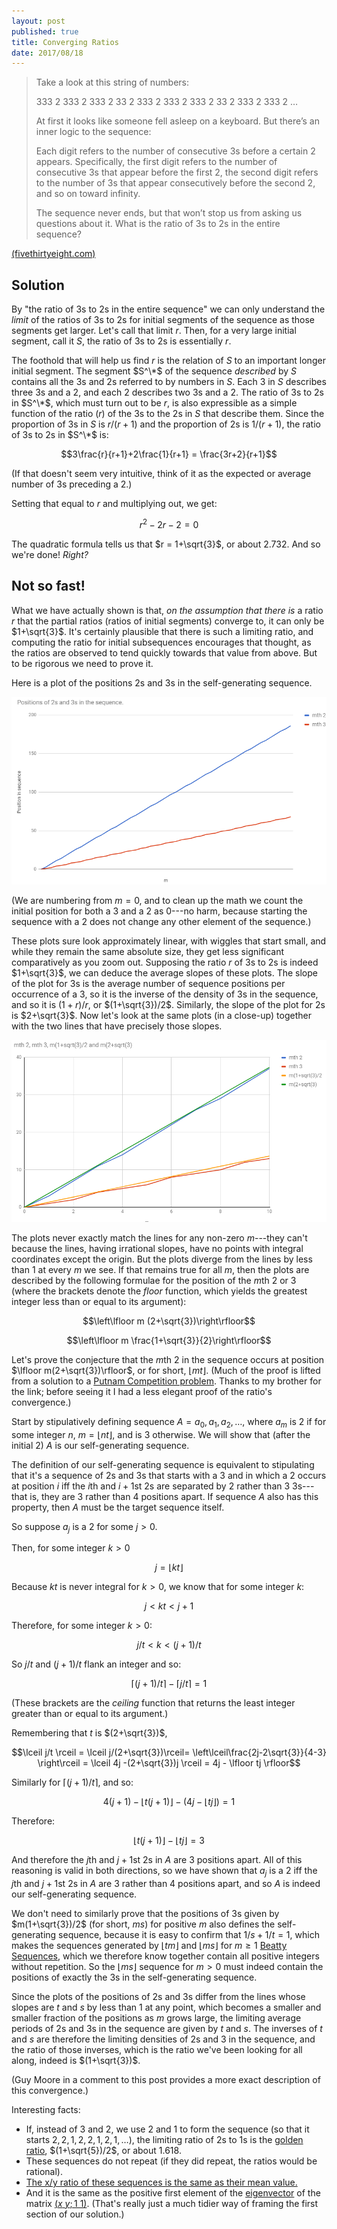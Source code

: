 ```yaml
---
layout: post
published: true
title: Converging Ratios
date: 2017/08/18
---
```


>Take a look at this string of numbers:
>
>333 2 333 2 333 2 33 2 333 2 333 2 333 2 33 2 333 2 333 2 …
>
>At first it looks like someone fell asleep on a keyboard. But there’s an inner logic to the sequence:
>
>Each digit refers to the number of consecutive 3s before a certain 2 appears. Specifically, the first digit refers to the number of consecutive 3s that appear before the first 2, the second digit refers to the number of 3s that appear consecutively before the second 2, and so on toward infinity.
>
>The sequence never ends, but that won’t stop us from asking us questions about it. What is the ratio of 3s to 2s in the entire sequence?

<!--more-->

[(fivethirtyeight.com)](https://fivethirtyeight.com/features/can-you-unravel-these-number-strings/)

## Solution

By "the ratio of $3$s to $2$s in the entire sequence" we can only understand the _limit_ of the ratios of $3$s to $2$s for initial segments of the sequence as those segments get larger.  Let's call that limit $r$. Then, for a very large initial segment, call it $S$, the ratio of $3$s to $2$s is essentially $r$.  

The foothold that will help us find $r$ is the relation of $S$ to an important longer initial segment. The segment $S^\*$ of the sequence _described_ by $S$ contains all the $3$s and $2$s referred to by numbers in $S$. Each $3$ in $S$ describes three $3$s and a $2$, and each $2$ describes two $3$s and a $2$.  The ratio of $3$s to $2$s in $S^\*$, which must turn out to be $r$, is also expressible as a simple function of the ratio ($r$) of the $3$s to the $2$s in $S$ that describe them. Since the proportion of $3$s in $S$ is $r/(r+1)$ and the proportion of $2$s is $1/(r+1)$, the ratio of $3$s to $2$s in $S^\*$ is:

$$3\frac{r}{r+1}+2\frac{1}{r+1} = \frac{3r+2}{r+1}$$

(If that doesn't seem very intuitive, think of it as the expected or average number of $3$s preceding a $2$.)

Setting that equal to $r$ and multiplying out, we get:

$$r^2 - 2r -2 = 0 $$

The quadratic formula tells us that $r = 1+\sqrt{3}$, or about $2.732$. And so we're done! _Right?_

## Not so fast!

What we have actually shown is that, _on the assumption that there is_ a ratio $r$ that the partial ratios (ratios of initial segments) converge to, it can only be $1+\sqrt{3}$. It's certainly plausible that there is such a limiting ratio, and computing the ratio for initial subsequences encourages that thought, as the ratios are observed to tend quickly towards that value from above. But to be rigorous we need to prove it.

Here is a plot of the positions $2$s and $3$s in the self-generating sequence.

![Positions of 2s and 3s in the sequence.](/img/2sAnd3s.png)

(We are numbering from $m = 0$, and to clean up the math we count the initial position for both a $3$ and a $2$ as $0$---no harm, because starting the sequence with a $2$ does not change any other element of the sequence.)

These plots sure look approximately linear, with wiggles that start small, and while they remain the same absolute size, they get less significant comparatively as you zoom out.  Supposing the ratio $r$ of $3$s to $2$s is indeed $1+\sqrt{3}$, we can deduce the average slopes of these plots. The slope of the plot for $3$s is the average number of sequence positions per occurrence of a $3$, so it is the inverse of the density of $3$s in the sequence, and so it is $(1+r)/r$, or $(1+\sqrt{3})/2$. Similarly, the slope of the plot for $2$s is $2+\sqrt{3}$. Now let's look at the same plots (in a close-up) together with the two lines that have precisely those slopes.

![Close-up.](/img/RatiosCloseup.png)

The plots never exactly match the lines for any non-zero $m$---they can't because the lines, having irrational slopes, have no points with integral coordinates except the origin. But the plots diverge from the lines by less than $1$ at every $m$ we see. If that remains true for all $m$, then the plots are described by the following formulae for the position of the $m$th $2$ or $3$ (where the brackets denote the _floor_ function, which yields the greatest integer less than or equal to its argument):

$$\left\lfloor m (2+\sqrt{3})\right\rfloor$$

$$\left\lfloor m \frac{1+\sqrt{3}}{2}\right\rfloor$$

Let's prove the conjecture that the $m$th $2$ in the sequence occurs at position $\lfloor m(2+\sqrt{3})\rfloor$, or for short, $\lfloor mt \rfloor$. (Much of the proof is lifted from a solution to a  [Putnam Competition problem](http://www-bcf.usc.edu/~lototsky/PiMuEp/Putnam1985-2000.pdf). Thanks to my brother for the link; before seeing it I had a less elegant proof of the ratio's convergence.)

Start by stipulatively defining sequence $A=a_0,a_1,a_2,\ldots$, where $a_m$ is $2$ if for some integer $n$, $m = \lfloor nt\rfloor$, and is $3$ otherwise. We will show that (after the initial $2$) $A$ is our self-generating sequence. 

The definition of our self-generating sequence is equivalent to stipulating that it's a sequence of $2$s and $3$s that starts with a $3$ and in which a $2$ occurs at position $i$ iff the $i$th and $i+1$st $2$s are separated by $2$ rather than $3$ $3$s---that is, they are $3$ rather than $4$ positions apart. If sequence $A$ also has this property, then $A$ must be the target sequence itself.

So suppose $a_j$ is a $2$ for some $j>0$.

Then, for some integer $k>0$

$$j = \lfloor kt \rfloor$$

Because $kt$ is never integral for $k>0$, we know that for some integer $k$:

$$j < kt < j+1$$

Therefore, for some integer $k > 0$:

$$j/t < k < (j+1)/t $$

So $j/t$ and $(j+1)/t$ flank an integer and so:

$$\lceil (j+1)/t \rceil - \lceil j/t \rceil = 1$$

(These brackets are the _ceiling_ function that returns the least integer greater than or equal to its argument.)

Remembering that $t$ is $(2+\sqrt{3})$,

$$\lceil j/t \rceil = \lceil j/(2+\sqrt{3})\rceil=
\left\lceil\frac{2j-2\sqrt{3}}{4-3} \right\rceil
= \lceil 4j -(2+\sqrt{3})j \rceil = 4j - \lfloor tj \rfloor$$

Similarly for $\lceil(j+1)/t\rceil$, and so:

$$4(j+1) - \lfloor t(j+1) \rfloor -  (4j - \lfloor tj \rfloor) = 1$$

Therefore:

$$\lfloor t(j+1)\rfloor - \lfloor tj \rfloor = 3$$

And therefore the $j$th and $j+1$st $2$s in $A$ are $3$ positions apart. All of this reasoning is valid in both directions, so we have shown that $a_j$ is a $2$ iff the $j$th and $j+1$st $2$s in $A$ are $3$ rather than $4$ positions apart, and so $A$ is indeed our self-generating sequence.

We don't need to similarly prove that the positions of $3$s given by $m(1+\sqrt{3})/2$ (for short, $ms$) for positive $m$ also defines the self-generating sequence, because it is easy to confirm that $1/s + 1/t = 1$, which makes the sequences generated by $\lfloor tm \rfloor$ and $\lfloor ms \rfloor$ for $m \geq 1$ [Beatty Sequences](http://mathworld.wolfram.com/BeattySequence.html), which we therefore know together contain all positive integers without repetition. So the $\lfloor ms\rfloor$ sequence for $m > 0$ must indeed contain the positions of exactly the $3$s in the self-generating sequence.

Since the plots of the positions of $2$s and $3$s differ from the lines whose slopes are $t$ and $s$ by less than $1$ at any point, which becomes a smaller and smaller fraction of the positions as $m$ grows large, the limiting average periods of $2$s and $3$s in the sequence are given by $t$ and $s$.  The inverses of $t$ and $s$ are therefore the limiting densities of $2$s and $3$ in the sequence, and the ratio of those inverses, which is the ratio we've been looking for all along, indeed is $(1+\sqrt{3})$.

(Guy Moore in a comment to this post provides a more exact description of this convergence.)

Interesting facts:
- If, instead of $3$ and $2$, we use $2$ and $1$ to form the sequence (so that it starts $2,2,1,2,2,1,2,1,\ldots$), the limiting ratio of $2$s to $1$s is the [golden ratio](http://mathworld.wolfram.com/GoldenRatio.html), $(1+\sqrt{5})/2$, or about $1.618$.
- These sequences do not repeat (if they did repeat, the ratios would be rational).
- [The x/y ratio of these sequences is the same as their mean value.](https://twitter.com/sanjuanmtn/status/899440696834179072)
- And it is the same as the positive first element of the [eigenvector](https://en.wikipedia.org/wiki/Eigenvalues_and_eigenvectors) of the matrix [$(x\ y; 1\ 1)$](https://twitter.com/jjaredsimpson/status/899708484299763712). (That's really just a much tidier way of framing the first section of our solution.)

<br>
